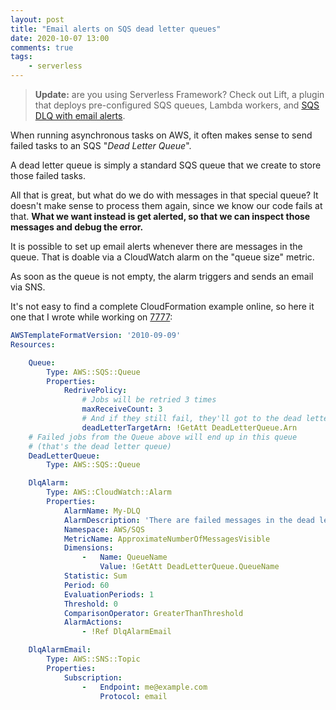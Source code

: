 ```yaml
---
layout: post
title: "Email alerts on SQS dead letter queues"
date: 2020-10-07 13:00
comments: true
tags:
    - serverless
---
```


> **Update:** are you using Serverless Framework? Check out Lift, a plugin that deploys pre-configured SQS queues, Lambda workers, and [SQS DLQ with email alerts](https://github.com/getlift/lift/blob/master/docs/queue.md#how-it-works).

When running asynchronous tasks on AWS, it often makes sense to send failed tasks to an SQS "_Dead Letter Queue_".

A dead letter queue is simply a standard SQS queue that we create to store those failed tasks.

All that is great, but what do we do with messages in that special queue? It doesn't make sense to process them again, since we know our code fails at that. **What we want instead is get alerted, so that we can inspect those messages and debug the error.**

<!--more-->

It is possible to set up email alerts whenever there are messages in the queue. That is doable via a CloudWatch alarm on the "queue size" metric.

As soon as the queue is not empty, the alarm triggers and sends an email via SNS.

It's not easy to find a complete CloudFormation example online, so here it one that I wrote while working on [7777](https://port7777.com/):

```yaml
AWSTemplateFormatVersion: '2010-09-09'
Resources:

    Queue:
        Type: AWS::SQS::Queue
        Properties:
            RedrivePolicy:
                # Jobs will be retried 3 times
                maxReceiveCount: 3
                # And if they still fail, they'll got to the dead letter queue
                deadLetterTargetArn: !GetAtt DeadLetterQueue.Arn
    # Failed jobs from the Queue above will end up in this queue
    # (that's the dead letter queue)
    DeadLetterQueue:
        Type: AWS::SQS::Queue

    DlqAlarm:
        Type: AWS::CloudWatch::Alarm
        Properties:
            AlarmName: My-DLQ
            AlarmDescription: 'There are failed messages in the dead letter queue.'
            Namespace: AWS/SQS
            MetricName: ApproximateNumberOfMessagesVisible
            Dimensions:
                -   Name: QueueName
                    Value: !GetAtt DeadLetterQueue.QueueName
            Statistic: Sum
            Period: 60
            EvaluationPeriods: 1
            Threshold: 0
            ComparisonOperator: GreaterThanThreshold
            AlarmActions:
                - !Ref DlqAlarmEmail

    DlqAlarmEmail:
        Type: AWS::SNS::Topic
        Properties:
            Subscription:
                -   Endpoint: me@example.com
                    Protocol: email
```
